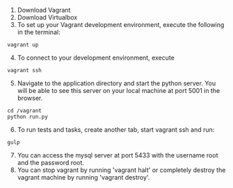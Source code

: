 1. Download Vagrant
2. Download Virtualbox
3. To set up your Vagrant development environment, execute the following in the terminal:
```
vagrant up
```
4. To connect to your development environment, execute
```
vagrant ssh
```
5. Navigate to the application directory and start the python server. You will be able to see this server on your local machine at port 5001 in the browser.
```
cd /vagrant
python run.py
```
6. To run tests and tasks, create another tab, start vagrant ssh and run:
```
gulp
```
7. You can access the mysql server at port 5433 with the username root and the password root. 
8. You can stop vagrant by running 'vagrant halt' or completely destroy the vagrant machine by running 'vagrant destroy'.
